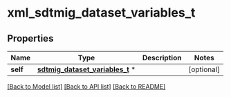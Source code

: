 # xml_sdtmig_dataset_variables_t

## Properties
Name | Type | Description | Notes
------------ | ------------- | ------------- | -------------
**self** | [**sdtmig_dataset_variables_t**](sdtmig_dataset_variables.md) \* |  | [optional] 

[[Back to Model list]](../README.md#documentation-for-models) [[Back to API list]](../README.md#documentation-for-api-endpoints) [[Back to README]](../README.md)


